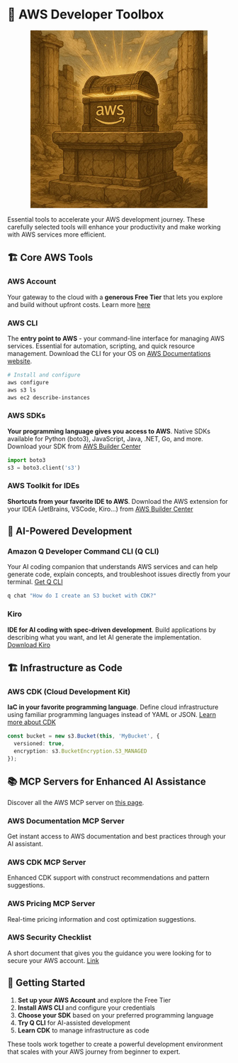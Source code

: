 # 🧰 AWS Developer Toolbox

<div align="center">
  <img src="aws_toolbox.webp" alt="AWS Developer Toolbox" width="400">
</div>

Essential tools to accelerate your AWS development journey. These carefully selected tools will enhance your productivity and make working with AWS services more efficient.

## 🏗️ Core AWS Tools

### AWS Account
Your gateway to the cloud with a **generous Free Tier** that lets you explore and build without upfront costs. Learn more [here](https://aws.amazon.com/free/?trk=0c0bc293-6689-4920-8057-e1ad3368d38a&sc_channel=code)

### AWS CLI
The **entry point to AWS** - your command-line interface for managing AWS services. Essential for automation, scripting, and quick resource management. Download the CLI for your OS on [AWS Documentations website](https://docs.aws.amazon.com/cli/latest/userguide/cli-chap-getting-started.html?trk=0c0bc293-6689-4920-8057-e1ad3368d38a&sc_channel=code).

```bash
# Install and configure
aws configure
aws s3 ls
aws ec2 describe-instances
```

### AWS SDKs 
**Your programming language gives you access to AWS**. Native SDKs available for Python (boto3), JavaScript, Java, .NET, Go, and more. Download your SDK from [AWS Builder Center](https://builder.aws.com/build/tools?trk=0c0bc293-6689-4920-8057-e1ad3368d38a&sc_channel=code)

```python
import boto3
s3 = boto3.client('s3')
```

### AWS Toolkit for IDEs
**Shortcuts from your favorite IDE to AWS**. Download the AWS extension for your IDEA (JetBrains, VSCode, Kiro...) from [AWS Builder Center](https://builder.aws.com/build/tools?trk=0c0bc293-6689-4920-8057-e1ad3368d38a&sc_channel=code)


## 🤖 AI-Powered Development

### Amazon Q Developer Command CLI (Q CLI)
Your AI coding companion that understands AWS services and can help generate code, explain concepts, and troubleshoot issues directly from your terminal. [Get Q CLI](https://docs.aws.amazon.com/amazonq/latest/qdeveloper-ug/command-line-installing.html?trk=0c0bc293-6689-4920-8057-e1ad3368d38a&sc_channel=code)

```bash
q chat "How do I create an S3 bucket with CDK?"
```

### Kiro
**IDE for AI coding with spec-driven development**. Build applications by describing what you want, and let AI generate the implementation. [Download Kiro](https://kiro.dev/?trk=0c0bc293-6689-4920-8057-e1ad3368d38a&sc_channel=code)

## 🏗️ Infrastructure as Code

### AWS CDK (Cloud Development Kit)
**IaC in your favorite programming language**. Define cloud infrastructure using familiar programming languages instead of YAML or JSON. [Learn more about CDK](https://docs.aws.amazon.com/cdk/v2/guide/home.html?trk=0c0bc293-6689-4920-8057-e1ad3368d38a&sc_channel=code)

```typescript
const bucket = new s3.Bucket(this, 'MyBucket', {
  versioned: true,
  encryption: s3.BucketEncryption.S3_MANAGED
});
```

## 📚 MCP Servers for Enhanced AI Assistance

Discover all the AWS MCP server on [this page](https://github.com/awslabs/mcp).

### AWS Documentation MCP Server
Get instant access to AWS documentation and best practices through your AI assistant.

### AWS CDK MCP Server
Enhanced CDK support with construct recommendations and pattern suggestions.

### AWS Pricing MCP Server
Real-time pricing information and cost optimization suggestions.

### AWS Security Checklist
A short document that gives you the guidance you were looking for to secure your AWS account. [Link](https://d1.awsstatic.com/whitepapers/Security/AWS_Security_Checklist.pdf?did=wp_card&trk=wp_card&trk=0c0bc293-6689-4920-8057-e1ad3368d38a&sc_channel=code)

## 🚀 Getting Started

1. **Set up your AWS Account** and explore the Free Tier
2. **Install AWS CLI** and configure your credentials
3. **Choose your SDK** based on your preferred programming language
4. **Try Q CLI** for AI-assisted development
5. **Learn CDK** to manage infrastructure as code

These tools work together to create a powerful development environment that scales with your AWS journey from beginner to expert.
